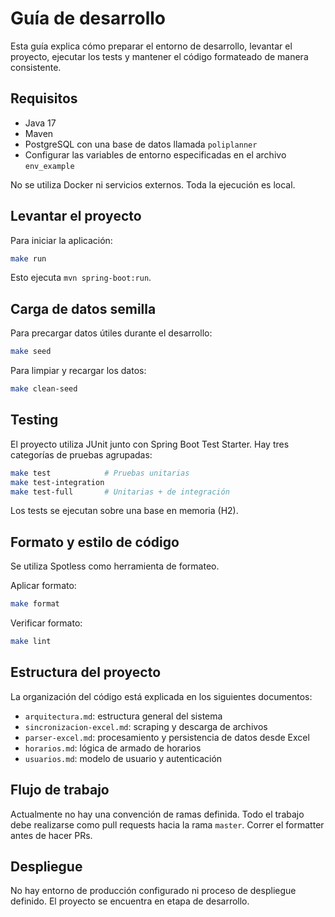 # Guía de desarrollo

Esta guía explica cómo preparar el entorno de desarrollo, levantar el proyecto, ejecutar los
tests y mantener el código formateado de manera consistente.

## Requisitos

- Java 17
- Maven
- PostgreSQL con una base de datos llamada `poliplanner`
- Configurar las variables de entorno especificadas en el archivo `env_example`

No se utiliza Docker ni servicios externos.
Toda la ejecución es local.

## Levantar el proyecto

Para iniciar la aplicación:

```bash
make run
````

Esto ejecuta `mvn spring-boot:run`.

## Carga de datos semilla

Para precargar datos útiles durante el desarrollo:

```bash
make seed
```

Para limpiar y recargar los datos:

```bash
make clean-seed
```

## Testing

El proyecto utiliza JUnit junto con Spring Boot Test Starter.
Hay tres categorías de pruebas agrupadas:

```bash
make test            # Pruebas unitarias
make test-integration
make test-full       # Unitarias + de integración
```

Los tests se ejecutan sobre una base en memoria (H2).

## Formato y estilo de código

Se utiliza Spotless como herramienta de formateo.

Aplicar formato:

```bash
make format
```

Verificar formato:

```bash
make lint
```

## Estructura del proyecto

La organización del código está explicada en los siguientes documentos:

* `arquitectura.md`:
  estructura general del sistema
* `sincronizacion-excel.md`:
  scraping y descarga de archivos
* `parser-excel.md`:
  procesamiento y persistencia de datos desde Excel
* `horarios.md`:
  lógica de armado de horarios
* `usuarios.md`:
  modelo de usuario y autenticación

## Flujo de trabajo

Actualmente no hay una convención de ramas definida.
Todo el trabajo debe realizarse como pull requests hacia la rama `master`.
Correr el formatter antes de hacer PRs.

## Despliegue

No hay entorno de producción configurado ni proceso de despliegue definido.
El proyecto se encuentra en etapa de desarrollo.

